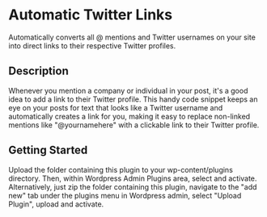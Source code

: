 # Automatic Twitter Links

Automatically converts all @ mentions and Twitter usernames on your site into direct links to their respective Twitter profiles.

## Description

Whenever you mention a company or individual in your post, it's a good idea to add a link to their Twitter profile. This handy code snippet keeps an eye on your posts for text that looks like a Twitter username and automatically creates a link for you, making it easy to replace non-linked mentions like "@yournamehere" with a clickable link to their Twitter profile.

## Getting Started

Upload the folder containing this plugin to your wp-content/plugins directory. Then, within Wordpress Admin Plugins area, select and activate.
Alternatively, just zip the folder containing this plugin, navigate to the "add new" tab under the plugins menu in Wordpress admin, select "Upload Plugin", upload and activate.
